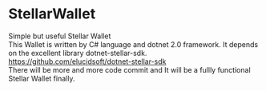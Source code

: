 # StellarWallet
Simple but useful Stellar Wallet  
This Wallet is written by C# language and dotnet 2.0 framework. 
It depends on the excellent library dotnet-stellar-sdk.  
https://github.com/elucidsoft/dotnet-stellar-sdk  
There will be more and more code commit and It will be a fullly functional Stellar Wallet finally.  
